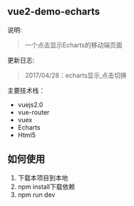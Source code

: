 vue2-demo-echarts
-----------------
说明:<br>
 > 一个点击显示Echarts的移动端页面<br>

更新日志:<br>
 > 2017/04/28：echarts显示,点击切换<br>

主要技术栈：
 - vuejs2.0
 - vue-router
 - vuex
 - Echarts
 - Html5
 
 
如何使用
----

 1. 下载本项目到本地
 2. npm install下载依赖
 3. npm run dev 
